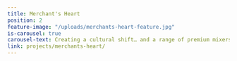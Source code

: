 ```yaml
---
title: Merchant's Heart
position: 2
feature-image: "/uploads/merchants-heart-feature.jpg"
is-carousel: true
carousel-text: Creating a cultural shift… and a range of premium mixers
link: projects/merchants-heart/
---
```


